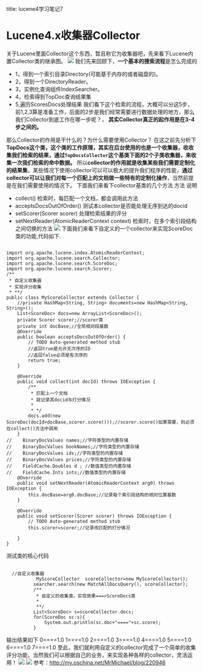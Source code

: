 title: lucene4学习笔记7 

#  Lucene4.x收集器Collector 
关于Lucene里面Collector这个东西，暂且称它为收集器吧，先来看下Lucene内置Collector类的继承图。
![](/data/dokuwiki/lucene/pasted/20160302-164533.png)
我们先来回顾下，**一个基本的搜索流程**是怎么完成的 
  * 1，得到一个索引目录Directory(可能基于内存的或者磁盘的)。 
  * 2，得到一个DirectoryReader。 
  * 3，实例化查询组件IndexSearcher。 
  * 4，检索得到TopDoc查询结果集 
  * 5,遍历ScoresDocs处理结果 
我们看下这个检索的流程，大概可以分这5步，前1,2,3算是准备工作，后面的2步是我们经常需要进行数据处理的地方，那么我们Collector到底工作在哪一步呢？，
**其实Collector真正的起作用是在3-4步之间的。** 

那么Collector的作用是干什么的？为什么需要使用Collector？ 
在这之前先分析下**TopDocs这个类，这个类的工作原理，其实在后台使用的也是一个收集器，收收集我们检索的结果，通过` TopDocsCollector `这个基类下面的2个子类收集器，来收集一次我们检索的命中数据。** 
所以**collector的作用就是收集某些我们需要定制化的结果集**，某些情况下使用collector可以可以极大的提升我们程序的性能，**通过collector可以让我们对每一个匹配上的文档做一些特有的定制化操作**，当然前提是在我们需要使用的情况下。 
下面我们来看下collector基类的几个方法 
方法	说明
  * collect()	检索时，每匹配一个文档，都会调用此方法
  * acceptsDocsOutOfOrder()	测试本collector是否能处理无序到达的docid
  * setScorer(Scorer scorer)	处理检索结果的评分
  * setNextReader(AtomicReaderContext context)	检索时，在多个索引段结构之间切换的方法
![](/data/dokuwiki/lucene/pasted/20160302-232548.png)
下面我们来看下自定义的一个collector来实现ScoreDoc类的功能,代码如下. 
```

import org.apache.lucene.index.AtomicReaderContext;
import org.apache.lucene.search.Collector;
import org.apache.lucene.search.ScoreDoc;
import org.apache.lucene.search.Scorer;
/**
 * 自定义收集器
 * 实现评分收集
 * **/
public class MyScoreCollector extends Collector {
    //private HashMap<String, String> documents=new HashMap<String, String>();
    List<ScoreDoc> docs=new ArrayList<ScoreDoc>();
    private Scorer scorer;//scorer类
    private int docBase;//全局相对段基数
    @Override
    public boolean acceptsDocsOutOfOrder() {
        // TODO Auto-generated method stub
        //返回true是允许无次序的ID
        //返回false必须是有次序的
        return true;
    }
 
    @Override
    public void collect(int docId) throws IOException {
        /**
         * 匹配上一个文档
         * 就记录其docid与打分情况
         * 
         * */
        docs.add(new ScoreDoc(docId+docBase,scorer.score()));//scorer.score()如果需要，则必须在collect()方法中调用
    }
//    BinaryDocValues names;//字符类型的内置存储
//    BinaryDocValues bookNames;//字符类型的内置存储
//    BinaryDocValues ids;//字符类型的内置存储
//    BinaryDocValues prices;//字符类型的内置存储
//    FieldCache.Doubles d ; //数值类型的内置存储
//    FieldCache.Ints ints;//数值类型的内置存储
    @Override
    public void setNextReader(AtomicReaderContext arg0) throws IOException {
        this.docBase=arg0.docBase;//记录每个索引段结构的相对位置基数
    }
 
    @Override
    public void setScorer(Scorer scorer) throws IOException {
        // TODO Auto-generated method stub
        this.scorer=scorer;//记录改匹配的打分情况
         
    }
}

```
测试类的核心代码 
```

  //自定义收集器
           MyScoreCollector  scoreCollector=new MyScoreCollector();
          searcher.search(new MatchAllDocsQuery(), scoreCollector);
          /**
           * 自定义的收集类，实现效果===>ScoreDocs类
           * 
           **/
          List<ScoreDoc> s=scoreCollector.docs;
          for(ScoreDoc sc:s){
              System.out.println(sc.doc+"===="+sc.score);
          }

```
输出结果如下
0====1.0
1====1.0
2====1.0
3====1.0
4====1.0
5====1.0
6====1.0
7====1.0
至此，我们就利用自定义的collector完成了一个简单的收集评分功能，当然我们可以根据自己的业务，来实现各种各样的collector，灵活运用！ 
![](/data/dokuwiki/lucene/pasted/20160302-233626.png)
![](/data/dokuwiki/lucene/pasted/20160302-233646.png)
参考：http://my.oschina.net/MrMichael/blog/220946